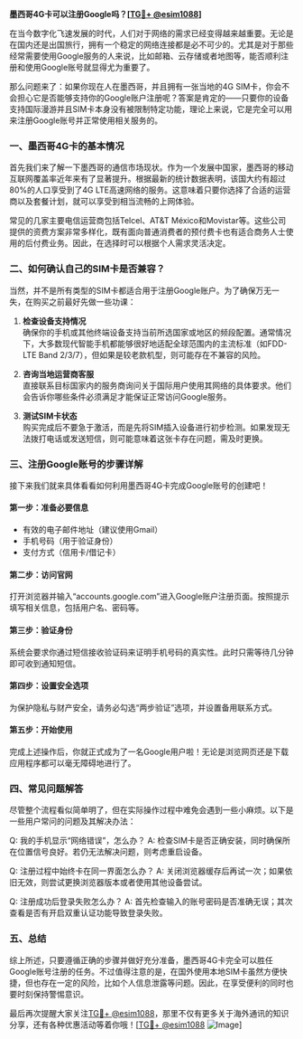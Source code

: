 **墨西哥4G卡可以注册Google吗？[[TG💪+ @esim1088](https://t.me/s/esim1088)]**

在当今数字化飞速发展的时代，人们对于网络的需求已经变得越来越重要。无论是在国内还是出国旅行，拥有一个稳定的网络连接都是必不可少的。尤其是对于那些经常需要使用Google服务的人来说，比如邮箱、云存储或者地图等，能否顺利注册和使用Google账号就显得尤为重要了。

那么问题来了：如果你现在人在墨西哥，并且拥有一张当地的4G SIM卡，你会不会担心它是否能够支持你的Google账户注册呢？答案是肯定的——只要你的设备支持国际漫游并且SIM卡本身没有被限制特定功能，理论上来说，它是完全可以用来注册Google账号并正常使用相关服务的。

### 一、墨西哥4G卡的基本情况

首先我们来了解一下墨西哥的通信市场现状。作为一个发展中国家，墨西哥的移动互联网覆盖率近年来有了显著提升。根据最新的统计数据表明，该国大约有超过80%的人口享受到了4G LTE高速网络的服务。这意味着只要你选择了合适的运营商以及套餐计划，就可以享受到相当流畅的上网体验。

常见的几家主要电信运营商包括Telcel、AT&T México和Movistar等。这些公司提供的资费方案非常多样化，既有面向普通消费者的预付费卡也有适合商务人士使用的后付费业务。因此，在选择时可以根据个人需求灵活决定。

### 二、如何确认自己的SIM卡是否兼容？

当然，并不是所有类型的SIM卡都适合用于注册Google账户。为了确保万无一失，在购买之前最好先做一些功课：

1. **检查设备支持情况**  
   确保你的手机或其他终端设备支持当前所选国家或地区的频段配置。通常情况下，大多数现代智能手机都能够很好地适配全球范围内的主流标准（如FDD-LTE Band 2/3/7），但如果是较老款机型，则可能存在不兼容的风险。

2. **咨询当地运营商客服**  
   直接联系目标国家内的服务商询问关于国际用户使用其网络的具体要求。他们会告诉你哪些条件必须满足才能保证正常访问Google服务。

3. **测试SIM卡状态**  
   购买完成后不要急于激活，而是先将SIM插入设备进行初步检测。如果发现无法拨打电话或发送短信，则可能意味着这张卡存在问题，需及时更换。

### 三、注册Google账号的步骤详解

接下来我们就来具体看看如何利用墨西哥4G卡完成Google账号的创建吧！

#### 第一步：准备必要信息
- 有效的电子邮件地址（建议使用Gmail）
- 手机号码（用于验证身份）
- 支付方式（信用卡/借记卡）

#### 第二步：访问官网
打开浏览器并输入“accounts.google.com”进入Google账户注册页面。按照提示填写相关信息，包括用户名、密码等。

#### 第三步：验证身份
系统会要求你通过短信接收验证码来证明手机号码的真实性。此时只需等待几分钟即可收到通知短信。

#### 第四步：设置安全选项
为保护隐私与财产安全，请务必勾选“两步验证”选项，并设置备用联系方式。

#### 第五步：开始使用
完成上述操作后，你就正式成为了一名Google用户啦！无论是浏览网页还是下载应用程序都可以毫无障碍地进行了。

### 四、常见问题解答

尽管整个流程看似简单明了，但在实际操作过程中难免会遇到一些小麻烦。以下是一些用户常问的问题及其解决办法：

Q: 我的手机显示“网络错误”，怎么办？
A: 检查SIM卡是否正确安装，同时确保所在位置信号良好。若仍无法解决问题，则考虑重启设备。

Q: 注册过程中始终卡在同一界面怎么办？
A: 关闭浏览器缓存后再试一次；如果依旧无效，则尝试更换浏览器版本或者使用其他设备尝试。

Q: 注册成功后登录失败怎么办？
A: 首先检查输入的账号密码是否准确无误；其次查看是否有开启双重认证功能导致登录失败。

### 五、总结

综上所述，只要遵循正确的步骤并做好充分准备，墨西哥4G卡完全可以胜任Google账号注册的任务。不过值得注意的是，在国外使用本地SIM卡虽然方便快捷，但也存在一定的风险，比如个人信息泄露等问题。因此，在享受便利的同时也要时刻保持警惕意识。

最后再次提醒大家关注[TG💪+ @esim1088](https://t.me/s/esim1088)，那里不仅有更多关于海外通讯的知识分享，还有各种优惠活动等着你哦！[[TG💪+ @esim1088](https://t.me/s/esim1088) ![Image](https://i.postimg.cc/4NQfJmqS/Snipaste-2025-05-13-00-14-12.png)]